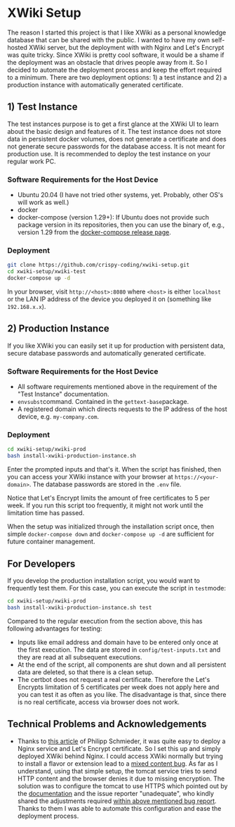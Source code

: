 # XWiki Setup

The reason I started this project is that I like XWiki as a personal knowledge database that can be shared with the public. I wanted to have my own self-hosted XWiki server, but the deployment with with Nginx and Let's Encrypt was quite tricky. Since XWiki is pretty cool software, it would be a shame if the deployment was an obstacle that drives people away from it. So I decided to automate the deployment process and keep the effort required to a minimum. There are two deployment options: 1) a test instance and 2) a production instance with automatically generated certificate.



## 1) Test Instance

The test instances purpose is to get a first glance at the XWiki UI to learn about the basic design and features of it. The test instance does not store data in persistent docker volumes, does not generate a certificate and does not generate secure passwords for the database access. It is not meant for production use. It is recommended to deploy the test instance on your regular work PC.



### Software Requirements for the Host Device

* Ubuntu 20.04 (I have not tried other systems, yet. Probably, other OS's will work as well.)
* docker
* docker-compose (version 1.29+): If Ubuntu does not provide such package version in its repositories, then you can use the binary of, e.g., version 1.29 from the [docker-compose release page](https://github.com/docker/compose/releases).



### Deployment

```sh
git clone https://github.com/crispy-coding/xwiki-setup.git
cd xwiki-setup/xwiki-test
docker-compose up -d
```

In your browser, visit `http://<host>:8080` where `<host>` is either `localhost` or the LAN IP address of the device you deployed it on (something like `192.168.x.x`).



## 2) Production Instance

If you like XWiki you can easily set it up for production with persistent data, secure database passwords and automatically generated certificate.



### Software Requirements for the Host Device

* All software requirements mentioned above in the requirement of the "Test Instance" documentation.
* `envsubst`command. Contained in the `gettext-base`package.
* A registered domain which directs requests to the IP address of the host device, e.g. `my-company.com`.



### Deployment 

```sh
cd xwiki-setup/xwiki-prod
bash install-xwiki-production-instance.sh
```

Enter the prompted inputs and that's it. When the script has finished, then you can access your XWiki instance with your browser at `https://<your-domain>`. The database passwords are stored in the `.env` file.

Notice that Let's Encrypt limits the amount of free certificates to 5 per week. If you run this script too frequently, it might not work until the limitation time has passed.

When the setup was initialized through the installation script once, then simple `docker-compose down` and `docker-compose up -d` are sufficient for future container management.



## For Developers

If you develop the production installation script, you would want to frequently test them. For this case, you can execute the script in `test`mode:

```sh
cd xwiki-setup/xwiki-prod
bash install-xwiki-production-instance.sh test
```

Compared to the regular execution from the section above, this has following advantages for testing:

* Inputs like email address and domain have to be entered only once at the first execution. The data are stored in `config/test-inputs.txt` and they are read at all subsequent executions.
* At the end of the script, all components are shut down and all persistent data are deleted, so that there is a clean setup.
* The certbot does not request a real certificate. Therefore the Let's Encrypts limitation of 5 certificates per week does not apply here and you can test it as often as you like. The disadvantage is that, since there is no real certificate, access via browser does not work.



## Technical Problems and Acknowledgements

* Thanks to [this article](https://pentacent.medium.com/nginx-and-lets-encrypt-with-docker-in-less-than-5-minutes-b4b8a60d3a71) of Philipp Schmieder, it was quite easy to deploy a Nginx service and Let's Encrypt certificate. So I set this up and simply deployed XWiki behind Nginx. I could access XWiki normally but trying to install a flavor or extension lead to a [mixed content bug](https://forum.xwiki.org/t/xwiki-https-mixed-content-10-11-docker-container-behind-nginx-proxy-rest-nightmare/4311). As far as I understand, using that simple setup, the tomcat service tries to send HTTP content and the browser denies it due to missing encryption. The solution was to configure the tomcat to use HTTPS which pointed out by the [documentation](https://www.xwiki.org/xwiki/bin/view/Documentation/AdminGuide/Installation/InstallationWAR/InstallationTomcat/#Hhttps28secure29) and the issue reporter "unadequate", who kindly shared the adjustments required [within above mentioned bug report](https://forum.xwiki.org/t/xwiki-https-mixed-content-10-11-docker-container-behind-nginx-proxy-rest-nightmare/4311/2). Thanks to them I was able to automate this configuration and ease the deployment process.


